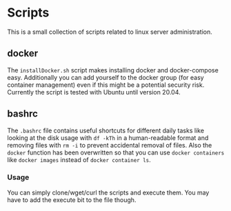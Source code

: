 # Scripts
This is a small collection of scripts related to linux server administration.

## docker
The `installDocker.sh` script makes installing docker and docker-compose easy. Additionally you can add yourself to the docker group (for easy container management) even if this might be a potential security risk. Currently the script is tested with Ubuntu until version 20.04.

## bashrc
The `.bashrc` file contains useful shortcuts for different daily tasks like looking at the disk usage with `df -kTh` in a human-readable format and removing files with `rm -i` to prevent accidental removal of files. Also the `docker` function has been overwritten so that you can use `docker containers` like `docker images` instead of `docker container ls`.

### Usage
You can simply clone/wget/curl the scripts and execute them. You may have to add the execute bit to the file though.


